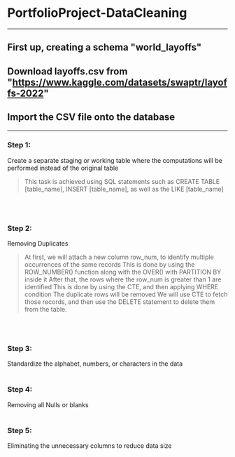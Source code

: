 # PortfolioProject-DataCleaning

---

## First up, creating a schema "world_layoffs"
## Download layoffs.csv from "https://www.kaggle.com/datasets/swaptr/layoffs-2022"
## Import the CSV file onto the database

---

### Step 1:
Create a separate staging or working table where the computations will be performed instead of the original table

> This task is achieved using SQL statements such as CREATE TABLE [table_name], INSERT [table_name], as well as the LIKE [table_name]

<br /><br />

### Step 2:
Removing Duplicates

> At first, we will attach a new column row_num, to identify multiple occurrences of the same records
> This is done by using the ROW_NUMBER() function along with the OVER() with PARTITION BY inside it
> After that, the rows where the row_num is greater than 1 are identified
> This is done by using the CTE, and then applying WHERE condition
> The duplicate rows will be removed
> We will use CTE to fetch those records, and then use the DELETE statement to delete them from the table.

<br /><br />

### Step 3:
Standardize the alphabet, numbers, or characters in the data
<br /><br />

### Step 4:
Removing all Nulls or blanks
<br /><br />

### Step 5:
Eliminating the unnecessary columns to reduce data size
<br /><br />

